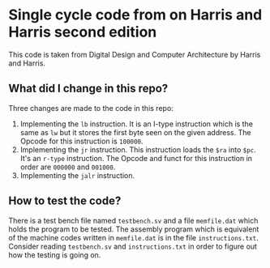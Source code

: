 # Single cycle code from on Harris and Harris second edition

This code is taken from Digital Design and Computer Architecture by Harris and Harris.  

## What did I change in this repo?

Three changes are made to the code in this repo:
1. Implementing the `lb` instruction. It is an I-type instruction which is the same as `lw` but it stores the first byte seen on the given address. The Opcode for this instruction is `100000`.
2. Implementing the `jr` instruction. This instruction loads the `$ra`  into `$pc`. It's an `r-type` instruction. The Opcode and funct for this instruction in order are `000000` and `001000`.
3. Implementing the `jalr` instruction.

## How to test the code?

There is a test bench file named `testbench.sv` and a file `memfile.dat` which holds the program to be tested. The assembly program which is equivalent of the machine codes written in `memfile.dat` is in the file `instructions.txt`. Consider reading `testbench.sv` and `instructions.txt` in order to figure out how the testing is going on.
